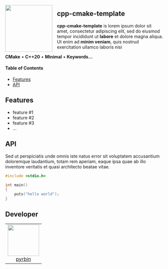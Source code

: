 <a href="#"><img id="#logo" align="left" src="https://via.placeholder.com/100" width="150" height="150" style="margin-right: 15px;"></a>

## cpp-cmake-template

**cpp-cmake-template** is lorem ipsum dolor sit amet, consectetur adipiscing elit, sed do eiusmod tempor incididunt ut **labore** et dolore magna aliqua. Ut enim ad **minim veniam**, quis nostrud exercitation ullamco laboris nisi

**CMake** • **C++20** • **Minimal** • **Keywords...**

#### Table of Contents

- [Features](#Features)
- [API](#API)

## Features

- feature #1
- feature #2
- feature #3
- ...

## API

Sed ut perspiciatis unde omnis iste natus error sit voluptatem accusantium doloremque laudantium, totam rem aperiam, eaque ipsa quae ab illo inventore veritatis et quasi architecto beatae vitae.

```cpp
#include <stdio.h>

int main()
{
    puts("hello world");
}
```

## Developer

<table>
  <tbody>
    <tr>
      <td align="center" valign="top">
        <a href="https://github.com/pyrbin">
            <img width="100" height="100" src="https://github.com/pyrbin.png?s=150">
            <br>
            pyrbin
        </a>
      </td>
     </tr>
  </tbody>
</table>
